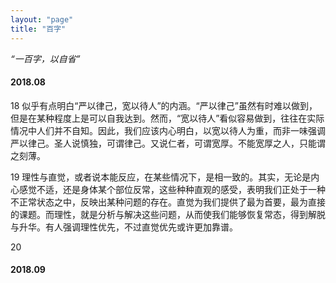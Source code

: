 ```yaml
---
layout: "page"
title: "百字"
---
```

*“一百字，以自省”*

#### 2018.08
18 似乎有点明白“严以律己，宽以待人”的内涵。“严以律己”虽然有时难以做到，但是在某种程度上是可以自我达到。然而，“宽以待人”看似容易做到，往往在实际情况中人们并不自知。因此，我们应该内心明白，以宽以待人为重，而非一味强调严以律己。圣人说慎独，可谓律己。又说仁者，可谓宽厚。不能宽厚之人，只能谓之刻薄。

19 理性与直觉，或者说本能反应，在某些情况下，是相一致的。其实，无论是内心感觉不适，还是身体某个部位反常，这些种种直观的感受，表明我们正处于一种不正常状态之中，反映出某种问题的存在。直觉为我们提供了最为首要，最为直接的课题。而理性，就是分析与解决这些问题，从而使我们能够恢复常态，得到解脱与升华。有人强调理性优先，不过直觉优先或许更加靠谱。

20 

#### 2018.09
